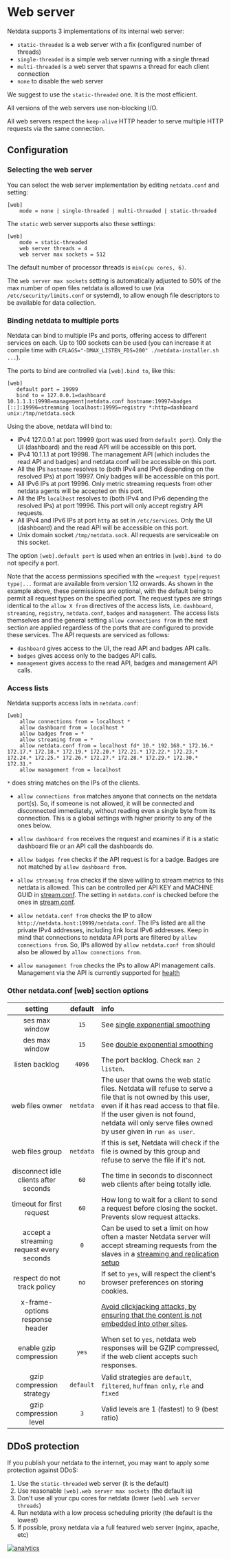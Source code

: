 # Web server

Netdata supports 3 implementations of its internal web server:

- `static-threaded` is a web server with a fix (configured number of threads)
- `single-threaded` is a simple web server running with a single thread
- `multi-threaded` is a web server that spawns a thread for each client connection
- `none` to disable the web server

We suggest to use the `static-threaded` one. It is the most efficient.

All versions of the web servers use non-blocking I/O.

All web servers respect the `keep-alive` HTTP header to serve multiple HTTP requests via the same connection.

## Configuration

### Selecting the web server

You can select the web server implementation by editing `netdata.conf` and setting:

```
[web]
    mode = none | single-threaded | multi-threaded | static-threaded
```

The `static` web server supports also these settings:

```
[web]
    mode = static-threaded
    web server threads = 4
    web server max sockets = 512
```

The default number of processor threads is `min(cpu cores, 6)`.

The `web server max sockets` setting is automatically adjusted to 50% of the max number of open files netdata is allowed to use (via `/etc/security/limits.conf` or systemd), to allow enough file descriptors to be available for data collection.

### Binding netdata to multiple ports

Netdata can bind to multiple IPs and ports, offering access to different services on each. Up to 100 sockets can be used (you can increase it at compile time with `CFLAGS="-DMAX_LISTEN_FDS=200" ./netdata-installer.sh ...`).

The ports to bind are controlled via `[web].bind to`, like this:

```
[web]
   default port = 19999
   bind to = 127.0.0.1=dashboard 10.1.1.1:19998=management|netdata.conf hostname:19997=badges [::]:19996=streaming localhost:19995=registry *:http=dashboard unix:/tmp/netdata.sock
```

Using the above, netdata will bind to:

- IPv4 127.0.0.1 at port 19999 (port was used from `default port`). Only the UI (dashboard) and the read API will be accessible on this port. 
- IPv4 10.1.1.1 at port 19998. The management API (which includes the read API and badges) and netdata.conf will be accessible on this port.
- All the IPs `hostname` resolves to (both IPv4 and IPv6 depending on the resolved IPs) at port 19997. Only badges will be accessible on this port.
- All IPv6 IPs at port 19996. Only metric streaming requests from other netdata agents will be accepted on this port.
- All the IPs `localhost` resolves to (both IPv4 and IPv6 depending the resolved IPs) at port 19996. This port will only accept registry API requests.
- All IPv4 and IPv6 IPs at port `http` as set in `/etc/services`. Only the UI (dashboard) and the read API will be accessible on this port. 
- Unix domain socket `/tmp/netdata.sock`. All requests are serviceable on this socket.

The option `[web].default port` is used when an entries in `[web].bind to` do not specify a port.

Note that the access permissions specified with the `=request type|request type|...` format are available from version 1.12 onwards. 
As shown in the example above, these permissions are optional, with the default being to permit all request types on the specified port. 
The request types are strings identical to the `allow X from` directives of the access lists, i.e. `dashboard`, `streaming`, `registry`, `netdata.conf`, `badges` and `management`. 
The access lists themselves and the general setting `allow connections from` in the next section are applied regardless of the ports that are configured to provide these services. 
The API requests are serviced as follows:
- `dashboard` gives access to the UI, the read API and badges API calls.
- `badges` gives access only to the badges API calls.
- `management` gives access to the read API, badges and management API calls.

### Access lists

Netdata supports access lists in `netdata.conf`:

```
[web]
	allow connections from = localhost *
	allow dashboard from = localhost *
	allow badges from = *
	allow streaming from = *
	allow netdata.conf from = localhost fd* 10.* 192.168.* 172.16.* 172.17.* 172.18.* 172.19.* 172.20.* 172.21.* 172.22.* 172.23.* 172.24.* 172.25.* 172.26.* 172.27.* 172.28.* 172.29.* 172.30.* 172.31.*
	allow management from = localhost
```

`*` does string matches on the IPs of the clients.

- `allow connections from` matches anyone that connects on the netdata port(s).
   So, if someone is not allowed, it will be connected and disconnected immediately, without reading even
   a single byte from its connection. This is a global settings with higher priority to any of the ones below.

- `allow dashboard from` receives the request and examines if it is a static dashboard file or an API call the
   dashboards do.

- `allow badges from` checks if the API request is for a badge. Badges are not matched by `allow dashboard from`.

- `allow streaming from` checks if the slave willing to stream metrics to this netdata is allowed.
   This can be controlled per API KEY and MACHINE GUID in [stream.conf](../../streaming/stream.conf).
   The setting in `netdata.conf` is checked before the ones in [stream.conf](../../streaming/stream.conf).

- `allow netdata.conf from` checks the IP to allow `http://netdata.host:19999/netdata.conf`.
   The IPs listed are all the private IPv4 addresses, including link local IPv6 addresses. Keep in mind that connections to netdata API ports are filtered by `allow connections from`. So, IPs allowed by `allow netdata.conf from` should also be allowed by `allow connections from`.

- `allow management from` checks the IPs to allow API management calls. Management via the API is currently supported for [health](../api/health/#health-management-api)

### Other netdata.conf [web] section options
setting | default | info
:------:|:-------:|:----
ses max window | `15` | See [single exponential smoothing](../api/queries/des/)
des max window | `15` | See [double exponential smoothing](../api/queries/des/)
listen backlog | `4096` | The port backlog. Check `man 2 listen`.  
web files owner | `netdata` | The user that owns the web static files. Netdata will refuse to serve a file that is not owned by this user, even if it has read access to that file. If the user given is not found, netdata will only serve files owned by user given in `run as user`. 
web files group | `netdata` | If this is set, Netdata will check if the file is owned by this group and refuse to serve the file if it's not.
disconnect idle clients after seconds | `60` | The time in seconds to disconnect web clients after being totally idle. 
timeout for first request | `60` | How long to wait for a client to send a request before closing the socket. Prevents slow request attacks.
accept a streaming request every seconds | `0` | Can be used to set a limit on how often a master Netdata server will accept streaming requests from the slaves in a [streaming and replication setup](../../streaming)
respect do not track policy | `no` | If set to `yes`, will respect the client's browser preferences on storing cookies. 
x-frame-options response header |  | [Avoid clickjacking attacks, by ensuring that the content is not embedded into other sites](https://developer.mozilla.org/en-US/docs/Web/HTTP/Headers/X-Frame-Options).
enable gzip compression | `yes` | When set to `yes`, netdata web responses will be GZIP compressed, if the web client accepts such responses. 
gzip compression strategy | `default` | Valid strategies are `default`, `filtered`, `huffman only`, `rle` and `fixed`
gzip compression level | `3` | Valid levels are 1 (fastest) to 9 (best ratio)


## DDoS protection

If you publish your netdata to the internet, you may want to apply some protection against DDoS:

1. Use the `static-threaded` web server (it is the default)
2. Use reasonable `[web].web server max sockets` (the default is)
3. Don't use all your cpu cores for netdata (lower `[web].web server threads`)
4. Run netdata with a low process scheduling priority (the default is the lowest)
5. If possible, proxy netdata via a full featured web server (nginx, apache, etc)


[![analytics](https://www.google-analytics.com/collect?v=1&aip=1&t=pageview&_s=1&ds=github&dr=https%3A%2F%2Fgithub.com%2Fnetdata%2Fnetdata&dl=https%3A%2F%2Fmy-netdata.io%2Fgithub%2Fweb%2Fserver%2FREADME&_u=MAC~&cid=5792dfd7-8dc4-476b-af31-da2fdb9f93d2&tid=UA-64295674-3)]()
